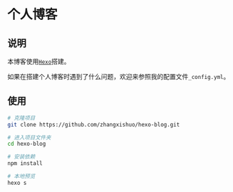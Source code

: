 # 个人博客

## 说明

本博客使用[`Hexo`](https://github.com/hexojs/hexo)搭建。

如果在搭建个人博客时遇到了什么问题，欢迎来参照我的配置文件`_config.yml`。

## 使用

```bash
# 克隆项目
git clone https://github.com/zhangxishuo/hexo-blog.git

# 进入项目文件夹
cd hexo-blog

# 安装依赖
npm install

# 本地预览
hexo s
```